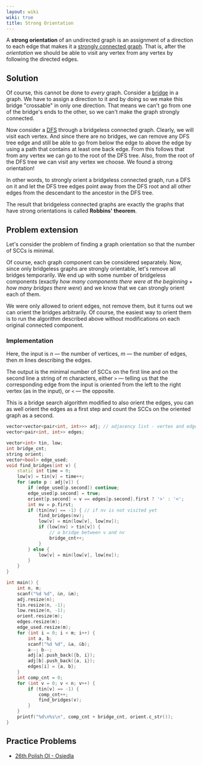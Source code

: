 ```yaml
---
layout: wiki
wiki: true
title: Strong Orientation
---
```



A **strong orientation** of an undirected graph is an assignment of a direction to each edge that makes it a [strongly connected graph](../graph/strongly-connected-components).
That is, after the *orientation* we should be able to visit any vertex from any vertex by following the directed edges.

## Solution

Of course, this cannot be done to *every* graph.
Consider a [bridge](../graph/bridge-searching) in a graph.
We have to assign a direction to it and by doing so we make this bridge "crossable" in only one direction. That means we can't go from one of the bridge's ends to the other, so we can't make the graph strongly connected.

Now consider a [DFS](../graph/depth-first-search) through a bridgeless connected graph.
Clearly, we will visit each vertex.
And since there are no bridges, we can remove any DFS tree edge and still be able to go
from below the edge to above the edge by using a path that contains at least one back edge.
From this follows that from any vertex we can go to the root of the DFS tree.
Also, from the root of the DFS tree we can visit any vertex we choose.
We found a strong orientation!

In other words, to strongly orient a bridgeless connected graph,
run a DFS on it and let the DFS tree edges point away from the DFS root and
all other edges from the descendant to the ancestor in the DFS tree.

The result that bridgeless connected graphs are exactly the graphs that have strong orientations is called **Robbins' theorem**.

## Problem extension

Let's consider the problem of finding a graph orientation so that the number of SCCs is minimal.

Of course, each graph component can be considered separately.
Now, since only bridgeless graphs are strongly orientable, let's remove all bridges temporarily.
We end up with some number of bridgeless components
(exactly *how many components there were at the beginning* + *how many bridges there were*)
 and we know that we can strongly orient each of them.

We were only allowed to orient edges, not remove them, but it turns out we can orient the bridges arbitrarily.
Of course, the easiest way to orient them is to run the algorithm described above without modifications on each original connected component.

### Implementation

Here, the input is *n* — the number of vertices, *m* — the number of edges, then *m* lines describing the edges.

The output is the minimal number of SCCs on the first line and on the second line
a string of *m* characters,
either `>` — telling us that the corresponding edge from the input
is oriented from the left to the right vertex (as in the input),
or `<` — the opposite.

This is a bridge search algorithm modified to also orient the edges,
you can as well orient the edges as a first step and count the SCCs on the oriented graph as a second.

```cpp
vector<vector<pair<int, int>>> adj; // adjacency list - vertex and edge pairs
vector<pair<int, int>> edges;

vector<int> tin, low;
int bridge_cnt;
string orient;
vector<bool> edge_used;
void find_bridges(int v) {
	static int time = 0;
	low[v] = tin[v] = time++;
	for (auto p : adj[v]) {
		if (edge_used[p.second]) continue;
		edge_used[p.second] = true;
		orient[p.second] = v == edges[p.second].first ? '>' : '<';
		int nv = p.first;
		if (tin[nv] == -1) { // if nv is not visited yet
			find_bridges(nv);
			low[v] = min(low[v], low[nv]);
			if (low[nv] > tin[v]) {
				// a bridge between v and nv
				bridge_cnt++;
			}
		} else {
			low[v] = min(low[v], low[nv]);
		}
	}
}

int main() {
	int n, m;
	scanf("%d %d", &n, &m);
	adj.resize(n);
	tin.resize(n, -1);
	low.resize(n, -1);
	orient.resize(m);
	edges.resize(m);
	edge_used.resize(m);
	for (int i = 0; i < m; i++) {
		int a, b;
		scanf("%d %d", &a, &b);
		a--; b--;
		adj[a].push_back({b, i});
		adj[b].push_back({a, i});
		edges[i] = {a, b};
	}
	int comp_cnt = 0;
	for (int v = 0; v < n; v++) {
		if (tin[v] == -1) {
			comp_cnt++;
			find_bridges(v);
		}
	}
	printf("%d\n%s\n", comp_cnt + bridge_cnt, orient.c_str());
}
```

## Practice Problems

* [26th Polish OI - Osiedla](https://szkopul.edu.pl/problemset/problem/nldsb4EW1YuZykBlf4lcZL1Y/site/)

